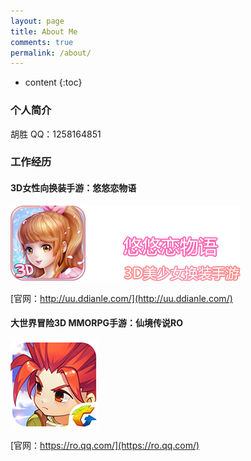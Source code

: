 ```yaml
---
layout: page
title: About Me
comments: true
permalink: /about/
---
```


* content
{:toc}

### 个人简介

胡胜   QQ：1258164851

### 工作经历

#### 3D女性向换装手游：悠悠恋物语

![图片](https://github.com/HushengStudent/HushengStudent.github.io/blob/master/pages/%23%E5%9B%BE%E7%89%87/%E6%82%A0%E6%82%A0%E6%81%8B%E7%89%A9%E8%AF%AD.png?raw=true)


[官网：http://uu.ddianle.com/](http://uu.ddianle.com/)

#### 大世界冒险3D MMORPG手游：仙境传说RO

![图片](https://github.com/HushengStudent/HushengStudent.github.io/blob/master/pages/%23%E5%9B%BE%E7%89%87/logo.png?raw=true)


[官网：https://ro.qq.com/](https://ro.qq.com/)